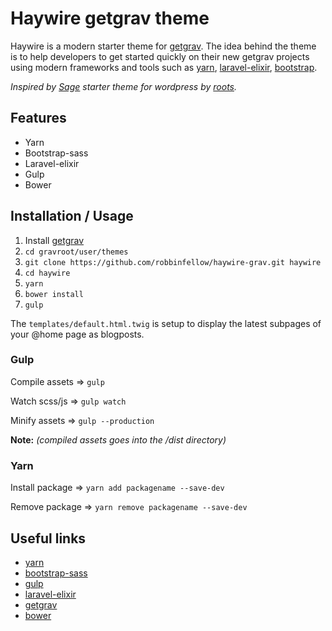 # Haywire getgrav theme

Haywire is a modern starter theme for [getgrav](https://getgrav.org/). The idea behind the theme is to help developers to get started quickly on their new getgrav projects using modern frameworks and tools such as [yarn](https://yarnpkg.com/), [laravel-elixir](https://laravel.com/docs/5.3/elixir), [bootstrap](https://github.com/twbs/bootstrap-sass).

_Inspired by [Sage](https://roots.io/sage/) starter theme for wordpress by [roots](https://roots.io/)._

## Features

* Yarn
* Bootstrap-sass
* Laravel-elixir
* Gulp
* Bower

## Installation / Usage

1. Install [getgrav](https://getgrav.org/downloads)
2. `cd gravroot/user/themes`
3. `git clone https://github.com/robbinfellow/haywire-grav.git haywire`
4. `cd haywire`
5. `yarn`
6. `bower install`
7. `gulp`

The `templates/default.html.twig` is setup to display the latest subpages of your @home page as blogposts.

### Gulp

Compile assets => `gulp`

Watch scss/js => `gulp watch`

Minify assets => `gulp --production`

**Note:** _(compiled assets goes into the /dist directory)_

### Yarn

Install package => `yarn add packagename --save-dev`

Remove package => `yarn remove packagename --save-dev`

## Useful links

* [yarn](https://yarnpkg.com/en/docs/)
* [bootstrap-sass](https://github.com/twbs/bootstrap-sass)
* [gulp](http://gulpjs.com/)
* [laravel-elixir](https://laravel.com/docs/5.3/elixir)
* [getgrav](https://learn.getgrav.org/)
* [bower](https://bower.io/)
